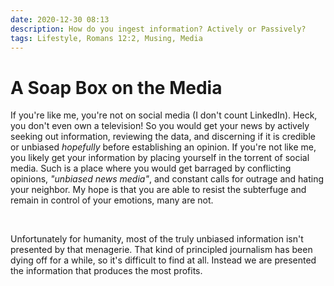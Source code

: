 ```yaml
---
date: 2020-12-30 08:13
description: How do you ingest information? Actively or Passively?
tags: Lifestyle, Romans 12:2, Musing, Media
---
```


# A Soap Box on the Media


If you're like me, you're not on social media (I don't count LinkedIn). Heck, you don't even own a television! So you would get your news by actively seeking out information, reviewing the data, and discerning if it is credible or unbiased _hopefully_ before establishing an opinion. If you're not like me, you likely get your information by placing yourself in the torrent of social media. Such is a place where you would get barraged by conflicting opinions, _"unbiased news media"_, and constant calls for outrage and hating your neighbor. My hope is that you are able to resist the subterfuge and remain in control of your emotions, many are not.

<br/>

Unfortunately for humanity, most of the truly unbiased information isn't presented by that menagerie. That kind of principled journalism has been dying off for a while, so it's difficult to find at all. Instead we are presented the information that produces the most profits.
